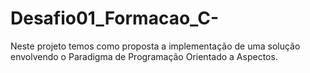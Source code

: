 # Desafio01_Formacao_C-
Neste projeto temos como proposta a implementação de uma solução envolvendo o Paradigma de Programação Orientado a Aspectos.
